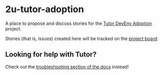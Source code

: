 # 2u-tutor-adoption

A place to propose and discuss stories
for the [Tutor DevEnv Adoption](https://openedx.atlassian.net/wiki/spaces/COMM/pages/3315335223/Tutor+DevEnv+Adoption) project.

Stories (that is, issues) created here will be tracked on the [project board](https://github.com/orgs/overhangio/projects/3).

## Looking for help with Tutor?

Check out the [troubleshooting section of the docs](https://docs.tutor.overhang.io/troubleshooting.html) instead!
